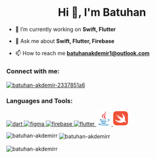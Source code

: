 <h1 align="center">Hi 👋, I'm Batuhan</h1>

- 🔭 I’m currently working on **Swift, Flutter**

- 💬 Ask me about **Swift, Flutter, Firebase**

- 📫 How to reach me **batuhanakdemir1@outlook.com**


<h3 align="left">Connect with me:</h3>
<p align="left">
<a href="https://linkedin.com/in/batuhan-akdemir-2337851a6" target="blank"><img align="center" src="https://raw.githubusercontent.com/rahuldkjain/github-profile-readme-generator/master/src/images/icons/Social/linked-in-alt.svg" alt="batuhan-akdemir-2337851a6" height="30" width="40" /></a>
</p>

<h3 align="left">Languages and Tools:</h3>
<p align="left"> <a href="https://dart.dev" target="_blank" rel="noreferrer"> <img src="https://www.vectorlogo.zone/logos/dartlang/dartlang-icon.svg" alt="dart" width="40" height="40"/> </a> <a href="https://www.figma.com/" target="_blank" rel="noreferrer"> <img src="https://www.vectorlogo.zone/logos/figma/figma-icon.svg" alt="figma" width="40" height="40"/> </a> <a href="https://firebase.google.com/" target="_blank" rel="noreferrer"> <img src="https://www.vectorlogo.zone/logos/firebase/firebase-icon.svg" alt="firebase" width="40" height="40"/> </a> <a href="https://flutter.dev" target="_blank" rel="noreferrer"> <img src="https://www.vectorlogo.zone/logos/flutterio/flutterio-icon.svg" alt="flutter" width="40" height="40"/> </a> <a href="https://www.java.com" target="_blank" rel="noreferrer"> <img src="https://raw.githubusercontent.com/devicons/devicon/master/icons/java/java-original.svg" alt="java" width="40" height="40"/> </a> <a href="https://developer.apple.com/swift/" target="_blank" rel="noreferrer"> <img src="https://raw.githubusercontent.com/devicons/devicon/master/icons/swift/swift-original.svg" alt="swift" width="40" height="40"/> </a> </p>

<p><img align="left" src="https://github-readme-stats.vercel.app/api/top-langs?username=batuhan-akdemirr&show_icons=true&locale=en&layout=compact" alt="batuhan-akdemirr" /></p>

<p>&nbsp;<img align="center" src="https://github-readme-stats.vercel.app/api?username=batuhan-akdemirr&show_icons=true&locale=en" alt="batuhan-akdemirr" /></p>

<p><img align="center" src="https://github-readme-streak-stats.herokuapp.com/?user=batuhan-akdemirr&" alt="batuhan-akdemirr" /></p>

